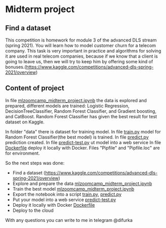 # Midterm project

## Find a dataset

This competition is homework for module 3 of the advanced DLS stream (spring 2021). You will learn how to model customer churn for a telecom company. This task is very important in practice and algorithms for solving it are used in real telecom companies, because if we know that a client is going to leave us, then we will try to keep him by offering some kind of bonuses.(https://www.kaggle.com/competitions/advanced-dls-spring-2021/overview)


## Content of project

In file [mlzoomcamp_midterm_project.ipynb](mlzoomcamp_midterm_project.ipynb) the data is explored and prepared, different models are trained: Logistic Regression, DecisionTreeClassifier, Random Forest Classifier, and Gradient boosting, and CatBoost. Random Forest Classifier has given the best result for test dataset on Kaggle.

In folder "data" there is dataset for training model. 
In file [train.py](train.py) model for Random Forest Classifier(the best model) is trained.
In file [predict.py](predict.py) prediction created.
In file [predict-test.py](predict-test.py) ut model into a web service
In file [Dockerfile](Dockerfile) deploy it locally with Docker.
Files "Pipfile" and "Pipfile.loc" are for environment.

So the next steps was done:
- Find a dataset (https://www.kaggle.com/competitions/advanced-dls-spring-2021/overview)
- Explore and prepare the data [mlzoomcamp_midterm_project.ipynb](mlzoomcamp_midterm_project.ipynb)
- Train the best model [mlzoomcamp_midterm_project.ipynb](mlzoomcamp_midterm_project.ipynb)
- Export the notebook into a script [train.py](train.py), [predict.py](predict.py)
- Put your model into a web service [predict-test.py](predict-test.py)
- Deploy it locally with Docker [Dockerfile](Dockerfile)
- Deploy to the cloud

With any questions you can write to me in telegram @difurka
